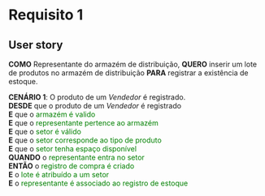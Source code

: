 # Requisito 1

## User story

**COMO** Representante do armazém de distribuição, **QUERO** inserir um lote de produtos no armazém de distribuição **PARA** registrar a existência de estoque.

**CENÁRIO 1**: O produto de um _Vendedor_ é registrado.  
**DESDE** que o produto de um _Vendedor_ é registrado  
**E** que o <span style="color:green">armazém é valido</span>   
**E** que o <span style="color:green">representante pertence ao armazém</span>  
**E** que o <span style="color:green">setor é válido</span>   
**E** que o <span style="color:green">setor corresponde ao tipo de produto</span>  
**E** que o <span style="color:green">setor tenha espaço disponível</span>  
**QUANDO** o <span style="color:green">representante entra no setor</span>  
**ENTÃO** o <span style="color:green">registro de compra é criado</span>  
**E** o <span style="color:green">lote é atribuído a um setor</span>  
**E** o <span style="color:green">representante é associado ao registro de estoque</span>  
